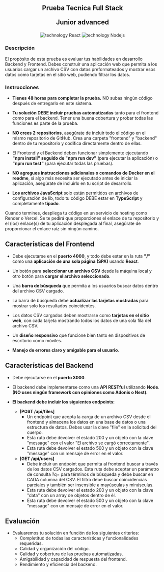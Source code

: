 <h2 align="center">
    <p>Prueba Tecnica Full Stack</p>
    <p>Junior advanced</p>
</h2>

<div align="center">
    <img src="https://img.shields.io/badge/React-149ECA?logo=React&logoColor=fff" alt="technology React"/>
    <img src="https://img.shields.io/badge/Node-20AA76?logo=Nodedotjs&logoColor=fff" alt="technology Nodejs"/>
</div>

### Descripción

El propósito de esta prueba es evaluar tus habilidades en desarrollo Backend y Frontend. Debes construir una aplicación web que permita a los usuarios cargar un archivo CSV con datos preformateados y mostrar esos datos como tarjetas en el sitio web, pudiendo filtrar los datos.

### Instrucciones

- **Tienes 48 horas para completar la prueba.** NO subas ningún código después de entregarlo en este sistema.

- **Tu solución DEBE incluir pruebas automatizadas** tanto para el frontend como para el backend. Tener una buena cobertura y probar todas las funciones es parte de la prueba.

- **NO crees 2 repositorios**, asegúrate de incluir todo el código en el mismo repositorio de GitHub. Crea una carpeta "frontend" y "backend" dentro de tu repositorio y codifica directamente dentro de ellas.

- El Frontend y el Backend deben funcionar simplemente ejecutando **"npm install" seguido de "npm run dev"** (para ejecutar la aplicación) o **"npm run test"** (para ejecutar todas las pruebas).

- **NO agregues instrucciones adicionales o comandos de Docker en el readme**, si algo más necesita ser ejecutado antes de iniciar la aplicación, asegúrate de incluirlo en tu script de desarrollo.

- **Los archivos JavaScript** solo están permitidos en archivos de configuración de lib, todo tu código DEBE estar en **TypeScript** y completamente **tipado**.

Cuando termines, despliega tu código en un servicio de hosting como Render o Vercel. Se te pedirá que proporciones el enlace de tu repositorio y el (los) enlace(s) de tu aplicación desplegada al final, asegúrate de proporcionar el enlace raíz sin ningún camino.

## Características del Frontend

- Debe ejecutarse en el **puerto 4000**, y todo debe estar en la ruta **"/"** como una **aplicación de una sola página (SPA)** usando **React**.

- Un botón para **seleccionar un archivo CSV** desde la máquina local y otro botón para **cargar el archivo seleccionado**.

- Una **barra de búsqueda** que permita a los usuarios buscar datos dentro del archivo CSV cargado.

- La barra de búsqueda debe **actualizar las tarjetas mostradas** para mostrar solo los resultados coincidentes.

- Los datos CSV cargados deben mostrarse como **tarjetas en el sitio web**, con cada tarjeta mostrando todos los datos de una sola fila del archivo CSV.

- Un **diseño responsivo** que funcione bien tanto en dispositivos de escritorio como móviles.

- **Manejo de errores claro y amigable para el usuario**.

## Características del Backend

- Debe ejecutarse en el **puerto 3000**.

- El backend debe implementarse como una **API RESTful** utilizando **Node**. **(NO uses ningún framework con opiniones como Adonis o Nest)**.

- **El backend debe incluir los siguientes endpoints**:
  - **[POST /api/files]**
    - Un endpoint que acepta la carga de un archivo CSV desde el frontend y almacena los datos en una base de datos o una estructura de datos. Debes usar la clave "file" en la solicitud del cuerpo.
    - Esta ruta debe devolver el estado 200 y un objeto con la clave "message" con el valor "El archivo se cargó correctamente".
    - Esta ruta debe devolver el estado 500 y un objeto con la clave "message" con un mensaje de error en el valor.
  - **[GET /api/users]**
    - Debe incluir un endpoint que permita al frontend buscar a través de los datos CSV cargados. Esta ruta debe aceptar un parámetro de consulta ?q= para términos de búsqueda y debe buscar en CADA columna del CSV. El filtro debe buscar coincidencias parciales y también ser insensible a mayúsculas y minúsculas.
    - Esta ruta debe devolver el estado 200 y un objeto con la clave "data" con un array de objetos dentro de él.
    - Esta ruta debe devolver el estado 500 y un objeto con la clave "message" con un mensaje de error en el valor.

## Evaluación

- Evaluaremos tu solución en función de los siguientes criterios:
  - Completitud de todas las características y funcionalidades requeridas.
  - Calidad y organización del código.
  - Calidad y cobertura de las pruebas automatizadas.
  - Amigabilidad y capacidad de respuesta del frontend.
  - Rendimiento y eficiencia del backend.
